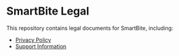 # SmartBite Legal

This repository contains legal documents for SmartBite, including:
- [Privacy Policy](index.md)
- [Support Information](support.md)
